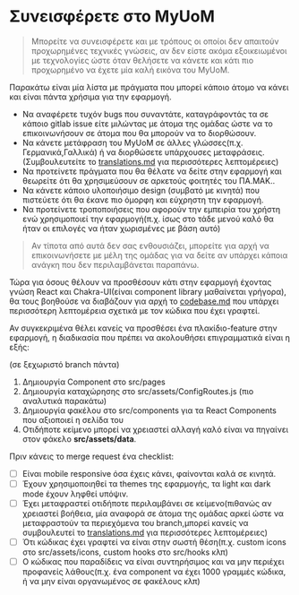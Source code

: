 # Συνεισφέρετε στο MyUoM

> Μπορείτε να συνεισφέρετε και με τρόπους οι οποίοι δεν απαιτούν προχωρημένες τεχνικές γνώσεις, αν δεν είστε ακόμα εξοικειωμένοι με τεχνολογίες ώστε όταν θελήσετε να κάνετε και κάτι πιο προχωρημένο να έχετε μία καλή εικόνα του MyUoM.

Παρακάτω είναι μία λίστα με πράγματα που μπορεί κάποιο άτομο να κάνει και είναι πάντα χρήσιμα για την εφαρμογή.

- Να αναφέρετε τυχόν bugs που συναντάτε, καταγράφοντάς τα σε κάποιο gitlab issue
  είτε μιλώντας με άτομα της ομάδας ώστε να το επικοινωνήσουν σε άτομα που θα μπορούν να το διορθώσουν.
- Να κάνετε μετάφραση του MyUoM σε άλλες γλώσσες(π.χ. Γερμανικά,Γαλλικά) ή να διορθώσετε υπάρχουσες μεταφράσεις. (Συμβουλευτείτε το [translations.md]() για περισσότερες λεπτομέρειες)
- Να προτείνετε πράγματα που θα θέλατε να δείτε στην εφαρμογή και θεωρείτε ότι θα χρησιμεύσουν σε αρκετούς φοιτητές του ΠΑ.ΜΑΚ..
- Να κάνετε κάποιο υλοποιήσιμο design (συμβατό με κινητά) που πιστεύετε ότι θα έκανε πιο όμορφη και εύχρηστη την εφαρμογή.
- Να προτείνετε τροποποιήσεις που αφορούν την εμπειρία του χρήστη ενώ χρησιμοποιεί την εφαρμογή(π.χ. ίσως στο τάδε μενού καλό θα ήταν οι επιλογές να ήταν χωρισμένες με βάση αυτό)

> Αν τίποτα από αυτά δεν σας ενθουσιάζει, μπορείτε για αρχή να επικοινωνήσετε με μέλη της ομάδας για να δείτε αν υπάρχει κάποια ανάγκη που δεν περιλαμβάνεται παραπάνω.

Τώρα για όσους θέλουν να προσθέσουν κάτι στην εφαρμογή έχοντας γνώση React και Chakra-UI(είναι component library μαθαίνεται γρήγορα), θα τους βοηθούσε να διαβάζουν για αρχή το [codebase.md](https://gitlab.com/opensourceuom/myUoM/-/blob/main/docs/codebase.md) που υπάρχει περισσότερη λεπτομέρεια σχετικά με τον κώδικα που έχει γραφτεί.

Αν συγκεκριμένα θέλει κανείς να προσθέσει ένα πλακίδιο-feature στην εφαρμογή, η διαδικασία που πρέπει να ακολουθήσει επιγραμματικά είναι η εξής:

(σε ξεχωριστό branch πάντα)

1.  Δημιουργία Component στο src/pages
2.  Δημιουργία καταχώρησης στο src/assets/ConfigRoutes.js (πιο αναλυτικά παρακάτω)
3.  Δημιουργία φακέλου στο src/components για τα React Components που αξιοποιεί η σελίδα του
4.  Οτιδήποτε κείμενο μπορεί να χρειαστεί αλλαγή καλό είναι να πηγαίνει στον φάκελο **src/assets/data**.

Πριν κάνεις το merge request ένα checklist:

- [ ] Είναι mobile responsive όσα έχεις κάνει, φαίνονται καλά σε κινητά.
- [ ] Έχουν χρησιμοποιηθεί τα themes της εφαρμογής, τα light και dark mode έχουν ληφθεί υπόψιν.
- [ ] Έχει μεταφραστεί οτιδήποτε περιλαμβάνει σε κείμενο(πιθανώς αν χρειαστεί βοήθεια, μία αναφορά σε άτομα της ομάδας αρκεί ώστε να μεταφραστούν τα περιεχόμενα του branch,μπορεί κανείς να συμβουλευτεί το [translations.md](https://gitlab.com/opensourceuom/myUoM/-/blob/main/docs/translations.md) για περισσότερες λεπτομέρειες)
- [ ] Ότι κώδικας έχει γραφτεί να είναι στην σωστή θέση(π.χ. custom icons στο src/assets/icons, custom hooks στο src/hooks κλπ)
- [ ] Ο κώδικας που παραδίδεις να είναι συντηρήσιμος και να μην περιέχει προφανείς λάθους(π.χ. ένα component να έχει 1000 γραμμές κώδικα, ή να μην είναι οργανωμένος σε φακέλους κλπ)
